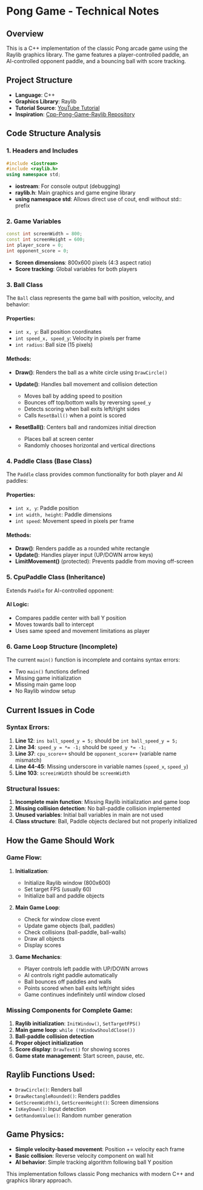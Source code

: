 # Pong Game - Technical Notes

## Overview
This is a C++ implementation of the classic Pong arcade game using the Raylib graphics library. The game features a player-controlled paddle, an AI-controlled opponent paddle, and a bouncing ball with score tracking.

## Project Structure
- **Language**: C++
- **Graphics Library**: Raylib
- **Tutorial Source**: [YouTube Tutorial](https://www.youtube.com/watch?v=VLJlTaFvHo4)
- **Inspiration**: [Cpp-Pong-Game-Raylib Repository](https://github.com/educ8s/Cpp-Pong-Game-Raylib)

## Code Structure Analysis

### 1. Headers and Includes
```cpp
#include <iostream>
#include <raylib.h>
using namespace std;
```
- **iostream**: For console output (debugging)
- **raylib.h**: Main graphics and game engine library
- **using namespace std**: Allows direct use of cout, endl without std:: prefix

### 2. Game Variables
```cpp
const int screenWidth = 800;
const int screenHeight = 600;
int player_score = 0;
int opponent_score = 0;
```
- **Screen dimensions**: 800x600 pixels (4:3 aspect ratio)
- **Score tracking**: Global variables for both players

### 3. Ball Class
The `Ball` class represents the game ball with position, velocity, and behavior:

#### Properties:
- `int x, y`: Ball position coordinates
- `int speed_x, speed_y`: Velocity in pixels per frame
- `int radius`: Ball size (15 pixels)

#### Methods:
- **Draw()**: Renders the ball as a white circle using `DrawCircle()`
- **Update()**: Handles ball movement and collision detection
  - Moves ball by adding speed to position
  - Bounces off top/bottom walls by reversing `speed_y`
  - Detects scoring when ball exits left/right sides
  - Calls `ResetBall()` when a point is scored

- **ResetBall()**: Centers ball and randomizes initial direction
  - Places ball at screen center
  - Randomly chooses horizontal and vertical directions

### 4. Paddle Class (Base Class)
The `Paddle` class provides common functionality for both player and AI paddles:

#### Properties:
- `int x, y`: Paddle position
- `int width, height`: Paddle dimensions
- `int speed`: Movement speed in pixels per frame

#### Methods:
- **Draw()**: Renders paddle as a rounded white rectangle
- **Update()**: Handles player input (UP/DOWN arrow keys)
- **LimitMovement()** (protected): Prevents paddle from moving off-screen

### 5. CpuPaddle Class (Inheritance)
Extends `Paddle` for AI-controlled opponent:

#### AI Logic:
- Compares paddle center with ball Y position
- Moves towards ball to intercept
- Uses same speed and movement limitations as player

### 6. Game Loop Structure (Incomplete)
The current `main()` function is incomplete and contains syntax errors:
- Two `main()` functions defined
- Missing game initialization
- Missing main game loop
- No Raylib window setup

## Current Issues in Code

### Syntax Errors:
1. **Line 12**: `ins ball_speed_y = 5;` should be `int ball_speed_y = 5;`
2. **Line 34**: `speed_y = *= -1;` should be `speed_y *= -1;`
3. **Line 37**: `cpu_score++` should be `opponent_score++` (variable name mismatch)
4. **Line 44-45**: Missing underscore in variable names (`speed_x`, `speed_y`)
5. **Line 103**: `screeinWidth` should be `screenWidth`

### Structural Issues:
1. **Incomplete main function**: Missing Raylib initialization and game loop
2. **Missing collision detection**: No ball-paddle collision implemented
3. **Unused variables**: Initial ball variables in main are not used
4. **Class structure**: Ball, Paddle objects declared but not properly initialized

## How the Game Should Work

### Game Flow:
1. **Initialization**:
   - Initialize Raylib window (800x600)
   - Set target FPS (usually 60)
   - Initialize ball and paddle objects

2. **Main Game Loop**:
   - Check for window close event
   - Update game objects (ball, paddles)
   - Check collisions (ball-paddle, ball-walls)
   - Draw all objects
   - Display scores

3. **Game Mechanics**:
   - Player controls left paddle with UP/DOWN arrows
   - AI controls right paddle automatically
   - Ball bounces off paddles and walls
   - Points scored when ball exits left/right sides
   - Game continues indefinitely until window closed

### Missing Components for Complete Game:
1. **Raylib initialization**: `InitWindow()`, `SetTargetFPS()`
2. **Main game loop**: `while (!WindowShouldClose())`
3. **Ball-paddle collision detection**
4. **Proper object initialization**
5. **Score display**: `DrawText()` for showing scores
6. **Game state management**: Start screen, pause, etc.

## Raylib Functions Used:
- `DrawCircle()`: Renders ball
- `DrawRectangleRounded()`: Renders paddles
- `GetScreenWidth()`, `GetScreenHeight()`: Screen dimensions
- `IsKeyDown()`: Input detection
- `GetRandomValue()`: Random number generation

## Game Physics:
- **Simple velocity-based movement**: Position += velocity each frame
- **Basic collision**: Reverse velocity component on wall hit
- **AI behavior**: Simple tracking algorithm following ball Y position

This implementation follows classic Pong mechanics with modern C++ and graphics library approach.